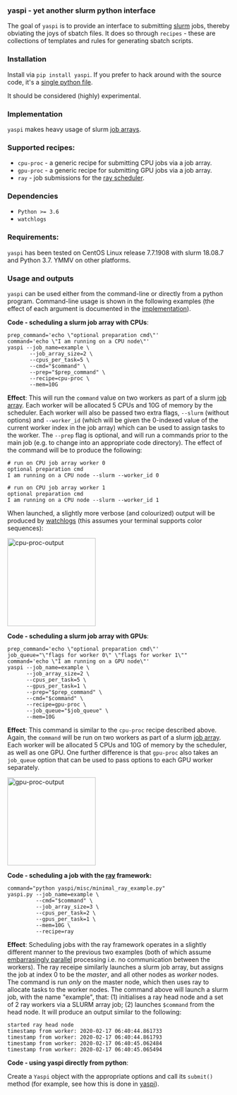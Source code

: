 ### yaspi - yet another slurm python interface

The goal of `yaspi` is to provide an interface to submitting [slurm](https://slurm.schedmd.com/documentation.html) jobs, thereby obviating the joys of sbatch files.  It does so through `recipes` - these are collections of templates and rules for generating sbatch scripts.


### Installation

Install via `pip install yaspi`.  If you prefer to hack around with the source code, it's a [single python file](yaspi/yaspi.py).

It should be considered (highly) experimental.

### Implementation

`yaspi` makes heavy usage of slurm [job arrays](https://slurm.schedmd.com/job_array.html).  


### Supported recipes:

* `cpu-proc` - a generic recipe for submitting CPU jobs via a job array.
* `gpu-proc` - a generic recipe for submitting GPU jobs via a job array.
* `ray` - job submissions for the [ray scheduler](https://github.com/ray-project/ray).

### Dependencies

* `Python >= 3.6`
* `watchlogs`


### Requirements:

`yaspi` has been tested on CentOS Linux release 7.7.1908 with slurm 18.08.7 and Python 3.7. YMMV on other platforms.

### Usage and outputs

`yaspi` can be used either from the command-line or directly from a python program.  Command-line usage is shown in the following examples (the effect of each argument is documented in the [implementation](yaspi/yaspi.py)).

**Code - scheduling a slurm job array with CPUs**:
```
prep_command='echo \"optional preparation cmd\"'
command='echo \"I am running on a CPU node\"'
yaspi --job_name=example \
       --job_array_size=2 \
       --cpus_per_task=5 \
       --cmd="$command" \
       --prep="$prep_command" \
       --recipe=cpu-proc \
       --mem=10G
```
**Effect**: This will run the `command` value on two workers as part of a slurm [job array](https://slurm.schedmd.com/job_array.html).  Each worker will be allocated 5 CPUs and 10G of memory by the scheduler.  Each worker will also be passed two extra flags, `--slurm` (without options) and `--worker_id` (which will be given the 0-indexed value of the current worker index in the job array) which can be used to assign tasks to the worker.  The `--prep` flag is optional, and will run a commands prior to the main job (e.g. to change into an appropriate code directory).  The effect of the command will be to produce the following:

```
# run on CPU job array worker 0
optional preparation cmd
I am running on a CPU node --slurm --worker_id 0

# run on CPU job array worker 1
optional preparation cmd
I am running on a CPU node --slurm --worker_id 1
```

When launched, a slightly more verbose (and colourized) output will be produced by [watchlogs](https://github.com/albanie/watchlogs) (this assumes your terminal supports color sequences):

<img src="yaspi/misc/cpu-proc.png" alt="cpu-proc-output" title="cpu-proc output"  height="200" />


**Code - scheduling a slurm job array with GPUs**:
```
prep_command='echo \"optional preparation cmd\"'
job_queue="\"flags for worker 0\" \"flags for worker 1\""
command='echo \"I am running on a GPU node\"'
yaspi --job_name=example \
      --job_array_size=2 \
      --cpus_per_task=5 \
      --gpus_per_task=1 \
      --prep="$prep_command" \
      --cmd="$command" \
      --recipe=gpu-proc \
      --job_queue="$job_queue" \
      --mem=10G
```
**Effect**: This command is similar to the `cpu-proc` recipe described above. Again, the `command` will be run on two workers as part of a slurm [job array](https://slurm.schedmd.com/job_array.html).  Each worker will be allocated 5 CPUs and 10G of memory by the scheduler, as well as one GPU. One further difference is that `gpu-proc` also takes an `job_queue` option that can be used to pass options to each GPU worker separately.

<img src="yaspi/misc/gpu-proc.png" alt="gpu-proc-output" title="gpu-proc output"  height="200" />

**Code - scheduling a job with the [ray](https://ray.readthedocs.io/en/latest/index.html) framework:**

```
command="python yaspi/misc/minimal_ray_example.py"
yaspi.py --job_name=example \
         --cmd="$command" \
         --job_array_size=3 \
         --cpus_per_task=2 \
         --gpus_per_task=1 \
         --mem=10G \
         --recipe=ray
```

**Effect**: Scheduling jobs with the ray framework operates in a slightly different manner to the previous two examples (both of which assume [embarrasingly parallel](https://en.wikipedia.org/wiki/Embarrassingly_parallel) processing i.e. no communication between the workers). The ray receipe similarly launches a slurm job array, but assigns the job at index 0 to be the *master*, and all other nodes as *worker* nodes. The command is run *only* on the master node, which then uses ray to allocate tasks to the worker nodes. The command above will launch a slurm job, with the name "example", that: (1) initialises a ray head node and a set of 2 ray workers via a SLURM array job; (2) launches `$command` from the head node. It will produce an output similar to the following:


```
started ray head node
timestamp from worker: 2020-02-17 06:40:44.861733
timestamp from worker: 2020-02-17 06:40:44.861793
timestamp from worker: 2020-02-17 06:40:45.062484
timestamp from worker: 2020-02-17 06:40:45.065494
```

**Code - using yaspi directly from python**:

Create a `Yaspi` object with the appropriate options and call its `submit()` method (for example, see how this is done in [yaspi](yaspi/yaspi.py)).